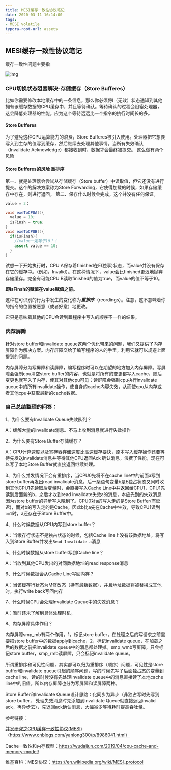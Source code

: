```yaml
---
title: MESI缓存一致性协议笔记
date: 2020-03-11 16:14:00
tags: 
- MESI volatile
typora-root-url: assets
---
```


## MESI缓存一致性协议笔记

缓存一致性问题主要指

![img](https://pic1.zhimg.com/80/v2-326ce3092f7c80cb4b20177724cdc8e4_720w.jpg)



### CPU切换状态阻塞解决-存储缓存（Store Bufferes）

比如你需要修改本地缓存中的一条信息，那么你必须将I（无效）状态通知到其他拥有该缓存数据的CPU缓存中，并且等待确认。等待确认的过程会阻塞处理器，这会降低处理器的性能。应为这个等待远远比一个指令的执行时间长的多。

#### Store Bufferes

为了避免这种CPU运算能力的浪费，Store Bufferes被引入使用。处理器把它想要写入到主存的值写到缓存，然后继续去处理其他事情。当所有失效确认（Invalidate Acknowledge）都接收到时，数据才会最终被提交。
这么做有两个风险

#### Store Bufferes的风险   重排序

第一、就是处理器会尝试从存储缓存（Store buffer）中读取值，但它还没有进行提交。这个的解决方案称为Store Forwarding，它使得加载的时候，如果存储缓存中存在，则进行返回。
第二、保存什么时候会完成，这个并没有任何保证。

```java
value = 3；

void exeToCPUA(){
  value = 10;
  isFinsh = true;
}
void exeToCPUB(){
  if(isFinsh){
    //value一定等于10？！
    assert value == 10;
  }
}
```

试想一下开始执行时，CPU A保存着finished在E(独享)状态，而value并没有保存在它的缓存中。（例如，Invalid）。在这种情况下，value会比finished更迟地抛弃存储缓存。完全有可能CPU B读取finished的值为true，而value的值不等于10。

**即isFinsh的赋值在value赋值之前。**

这种在可识别的行为中发生的变化称为***重排序***（reordings）。注意，这不意味着你的指令的位置被恶意（或者好意）地更改。

它只是意味着其他的CPU会读到跟程序中写入的顺序不一样的结果。



### 内存屏障

针对store buffer和invalidate queue这两个优化带来的问题，我们又提供了内存屏障作为解决方案。内存屏障交给了编写程序的人的手里，利用它就可以规避上面提到的问题。

内存屏障分为写屏障和读屏障，编写程序时可以在期望的地方加入内存屏障。写屏障会强制cpu清空store buffer的内容，也就是将所有的变更都写入cache，随后变更也就写入了内存，使其对其他cpu可见；读屏障会强制cpu执行invalidate queue中的所有invalidate操作，使自身的cache内容失效，从而使cpu从内存或者其他cpu中获取最新的cache数据。



### 自己总结整理的问答：

1、为什么要有Invalidate Queue失效队列？

A：缓解大量的invalidate消息。不马上收到消息就进行失效操作

2、为什么要有Store Buffer存储缓存？

A：CPU计算速度以及寄存器存储速度比高速缓存要快，原本写入缓存操作还要等待先发送invalidate消息并等待其他CPU返回Ack 确认消息，浪费了性能，现在可以写了本地Store Buffer就直接返回继续处理。

3、为什么并发情况下会有重排序，当CPU0先将不在cache line中的前面a写到 store buffer再发出read invalidate消息，后一条语句变量b是E独占状态又同时收到其他CPU1先读取后变量时，会直接写入Cache Line中并返回给CPU1，CPU1先读到后面新的b，之后才收到read invalidate失效a的消息，本应先到的失效消息因为store buffer的异步写入晚到了。CPU0对a的写入走的是Store Buffer(有延迟)，而对b的写入走的是Cache，因此b比a先在Cache中生效，导致CPU1读到`b=1`时，a还存在于Store Buffer中。

4、什么时候数据从CPU内写到store buffer？

A：当缓存行状态不是独占状态的时候，包括Cache line上没有该数据地址，将写入到Store Buffer并发出`Read Invalidate a`消息

5、什么时候数据从store buffer写到Cache line？

A：当收到其他CPU发出的对同数据地址的read response消息

6、什么时候数据会从Cache Line写回内存？

A：当该缓存行状态为M修改态（持有最新数据），并且地址数据将被替换成其他时，执行write back写回内存

7、什么时候CPU会处理Invalidate Queue中的失效消息？

A：暂时还未了解到具体处理时机，

8、内存屏障具体作用？

内存屏障smp_mb有两个作用，1，标记store buffer，在处理之后的写请求之前需要把store buffer中的数据apply到cache，2，标记invalidate queue，在加载之后的数据之前把invalidate queue中的消息都处理掉。smp_wmb写屏障，只会标记store buffer，smp_rmb读屏障，只会标记invalidate queue。

所谓重排序和可见性问题，其实都可以归为重排序（顺序）问题，可见性是store buffer和invalidate queue引起的顺序问题，写的时候先写了后面独占态的变量到cache line，读的时候没有先处理invalidate queue中的消息直接读了本地cache line中的旧值。所以内存屏障也分为写屏障和读屏障两种。

Store Buffer和Invalidate Queue设计思路：化同步为异步（非独占写时先写到store buffer， 处理失效消息时先添加到Invalidate Queue就直接返回invalid ack，再异步去），先返回ack确认消息，大幅减少等待耗时提高吞吐量。

参考链接：

[并发研究之CPU缓存一致性协议(MESI)](https://www.cnblogs.com/yanlong300/p/8986041.html)（https://www.cnblogs.com/yanlong300/p/8986041.html）

Cache一致性和内存模型：https://wudaijun.com/2019/04/cpu-cache-and-memory-model/

维基百科：MESI协议：https://en.wikipedia.org/wiki/MESI_protocol

